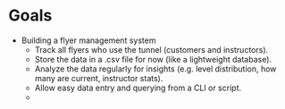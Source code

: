 # Goals
- Building a flyer management system
    - Track all flyers who use the tunnel (customers and instructors).
    - Store the data in a .csv file for now (like a lightweight database).
    - Analyze the data regularly for insights (e.g. level distribution, how many are current, instructor stats).
    - Allow easy data entry and querying from a CLI or script.
    -   